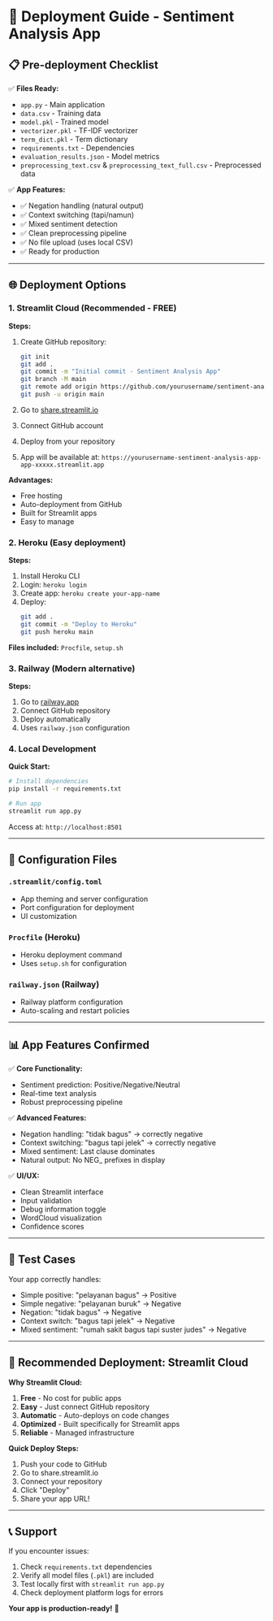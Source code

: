 # 🚀 Deployment Guide - Sentiment Analysis App

## 📋 Pre-deployment Checklist

✅ **Files Ready:**
- `app.py` - Main application
- `data.csv` - Training data
- `model.pkl` - Trained model
- `vectorizer.pkl` - TF-IDF vectorizer  
- `term_dict.pkl` - Term dictionary
- `requirements.txt` - Dependencies
- `evaluation_results.json` - Model metrics
- `preprocessing_text.csv` & `preprocessing_text_full.csv` - Preprocessed data

✅ **App Features:**
- ✅ Negation handling (natural output)
- ✅ Context switching (tapi/namun)
- ✅ Mixed sentiment detection
- ✅ Clean preprocessing pipeline
- ✅ No file upload (uses local CSV)
- ✅ Ready for production

---

## 🌐 Deployment Options

### 1. **Streamlit Cloud** (Recommended - FREE)

**Steps:**
1. Create GitHub repository:
   ```bash
   git init
   git add .
   git commit -m "Initial commit - Sentiment Analysis App"
   git branch -M main
   git remote add origin https://github.com/yourusername/sentiment-analysis-app.git
   git push -u origin main
   ```

2. Go to [share.streamlit.io](https://share.streamlit.io)
3. Connect GitHub account
4. Deploy from your repository
5. App will be available at: `https://yourusername-sentiment-analysis-app-app-xxxxx.streamlit.app`

**Advantages:**
- Free hosting
- Auto-deployment from GitHub
- Built for Streamlit apps
- Easy to manage

### 2. **Heroku** (Easy deployment)

**Steps:**
1. Install Heroku CLI
2. Login: `heroku login`
3. Create app: `heroku create your-app-name`
4. Deploy:
   ```bash
   git add .
   git commit -m "Deploy to Heroku"
   git push heroku main
   ```

**Files included:** `Procfile`, `setup.sh`

### 3. **Railway** (Modern alternative)

**Steps:**
1. Go to [railway.app](https://railway.app)
2. Connect GitHub repository
3. Deploy automatically
4. Uses `railway.json` configuration

### 4. **Local Development**

**Quick Start:**
```bash
# Install dependencies
pip install -r requirements.txt

# Run app
streamlit run app.py
```

Access at: `http://localhost:8501`

---

## 🔧 Configuration Files

### `.streamlit/config.toml`
- App theming and server configuration
- Port configuration for deployment
- UI customization

### `Procfile` (Heroku)
- Heroku deployment command
- Uses `setup.sh` for configuration

### `railway.json` (Railway)
- Railway platform configuration
- Auto-scaling and restart policies

---

## 📊 App Features Confirmed

✅ **Core Functionality:**
- Sentiment prediction: Positive/Negative/Neutral
- Real-time text analysis
- Robust preprocessing pipeline

✅ **Advanced Features:**
- Negation handling: "tidak bagus" → correctly negative
- Context switching: "bagus tapi jelek" → correctly negative  
- Mixed sentiment: Last clause dominates
- Natural output: No NEG_ prefixes in display

✅ **UI/UX:**
- Clean Streamlit interface
- Input validation
- Debug information toggle
- WordCloud visualization
- Confidence scores

---

## 🧪 Test Cases

Your app correctly handles:
- Simple positive: "pelayanan bagus" → Positive
- Simple negative: "pelayanan buruk" → Negative  
- Negation: "tidak bagus" → Negative
- Context switch: "bagus tapi jelek" → Negative
- Mixed sentiment: "rumah sakit bagus tapi suster judes" → Negative

---

## 🚀 Recommended Deployment: Streamlit Cloud

**Why Streamlit Cloud:**
1. **Free** - No cost for public apps
2. **Easy** - Just connect GitHub repository
3. **Automatic** - Auto-deploys on code changes
4. **Optimized** - Built specifically for Streamlit apps
5. **Reliable** - Managed infrastructure

**Quick Deploy Steps:**
1. Push your code to GitHub
2. Go to share.streamlit.io
3. Connect your repository
4. Click "Deploy"
5. Share your app URL!

---

## 📞 Support

If you encounter issues:
1. Check `requirements.txt` dependencies
2. Verify all model files (`.pkl`) are included
3. Test locally first with `streamlit run app.py`
4. Check deployment platform logs for errors

**Your app is production-ready!** 🎉

